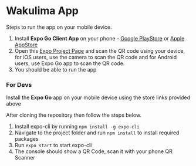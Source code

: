 # Wakulima App
Steps to run the app on your mobile device.
1. Install **Expo Go Client App** on your phone - [Google PlayStore](https://play.google.com/store/apps/details?id=host.exp.exponent) 
or [Apple AppStore](https://itunes.apple.com/app/apple-store/id982107779)
2. Open this [Expo Project Page](https://expo.dev/%40charles-mutabazi/oaf-wakulima?serviceType=classic&distribution=expo-go&releaseChannel=staging) and scan the QR code using your device, for iOS users, use the camera to scan the QR code and for Android users, use Expo Go app to scan the QR code.
3. You should be able to run the app

### For Devs 
Install the **Expo Go** app on your mobile device using the store links provided above

After cloning the repository then follow the steps below.

1. Install expo-cli by running `npm install -g expo-cli`
2. Navigate to the project folder and run `npm install` to install required packages
3. Run `expo start` to start expo-cli
4. The console should show a QR Code, scan it with your phone QR Scanner
